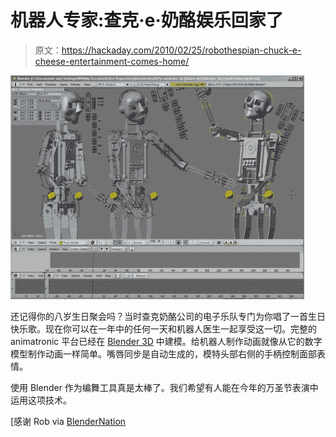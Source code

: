 # 机器人专家:查克·e·奶酪娱乐回家了

> 原文：<https://hackaday.com/2010/02/25/robothespian-chuck-e-cheese-entertainment-comes-home/>

![](img/4366619d5d07e262e2f905eb64a2d741.png "robothespian")

还记得你的八岁生日聚会吗？当时查克奶酪公司的电子乐队专门为你唱了一首生日快乐歌。现在你可以在一年中的任何一天和机器人医生一起享受这一切。完整的 animatronic 平台已经在 [Blender 3D](http://www.blender.org/) 中建模。给机器人制作动画就像从它的数字模型制作动画一样简单。嘴唇同步是自动生成的，模特头部右侧的手柄控制面部表情。

使用 Blender 作为编舞工具真是太棒了。我们希望有人能在今年的万圣节表演中运用这项技术。

[感谢 Rob via [BlenderNation](http://www.blendernation.com/robothespian/)